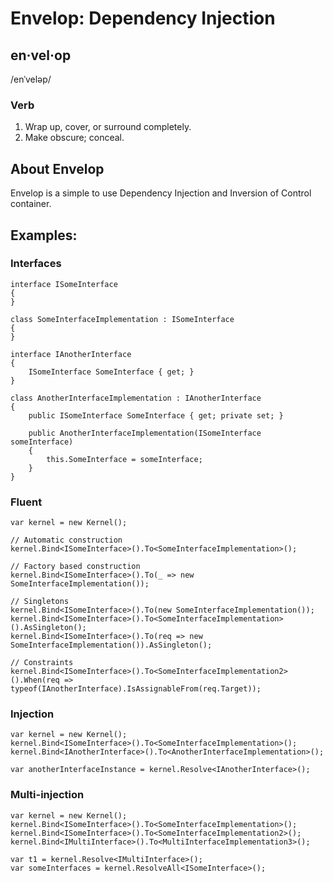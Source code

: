 ﻿# Envelop: Dependency Injection

## en·vel·op
/enˈveləp/

### Verb

1. Wrap up, cover, or surround completely.
2. Make obscure; conceal.

## About Envelop

Envelop is a simple to use Dependency Injection and Inversion of Control container.

## Examples:

### Interfaces

    interface ISomeInterface
    {
    }

    class SomeInterfaceImplementation : ISomeInterface
    {
    }

    interface IAnotherInterface
    {
        ISomeInterface SomeInterface { get; }
    }

    class AnotherInterfaceImplementation : IAnotherInterface
    {
        public ISomeInterface SomeInterface { get; private set; }

        public AnotherInterfaceImplementation(ISomeInterface someInterface)
        {
            this.SomeInterface = someInterface;
        }
    }

### Fluent
	
    var kernel = new Kernel();
    
    // Automatic construction
    kernel.Bind<ISomeInterface>().To<SomeInterfaceImplementation>();
	
	// Factory based construction
    kernel.Bind<ISomeInterface>().To(_ => new SomeInterfaceImplementation());

    // Singletons
    kernel.Bind<ISomeInterface>().To(new SomeInterfaceImplementation());
    kernel.Bind<ISomeInterface>().To<SomeInterfaceImplementation>().AsSingleton();
    kernel.Bind<ISomeInterface>().To(req => new SomeInterfaceImplementation()).AsSingleton();

    // Constraints
	kernel.Bind<ISomeInterface>().To<SomeInterfaceImplementation2>().When(req => typeof(IAnotherInterface).IsAssignableFrom(req.Target));


### Injection

	var kernel = new Kernel();
	kernel.Bind<ISomeInterface>().To<SomeInterfaceImplementation>();
    kernel.Bind<IAnotherInterface>().To<AnotherInterfaceImplementation>();

    var anotherInterfaceInstance = kernel.Resolve<IAnotherInterface>();

### Multi-injection

    var kernel = new Kernel();
    kernel.Bind<ISomeInterface>().To<SomeInterfaceImplementation>();
    kernel.Bind<ISomeInterface>().To<SomeInterfaceImplementation2>();
    kernel.Bind<IMultiInterface>().To<MultiInterfaceImplementation3>();

    var t1 = kernel.Resolve<IMultiInterface>();
    var someInterfaces = kernel.ResolveAll<ISomeInterface>();